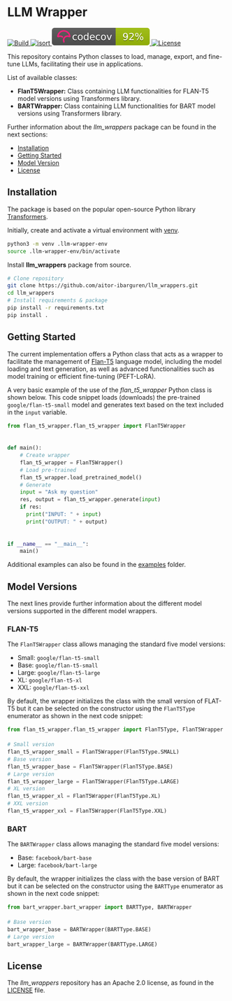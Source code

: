 # LLM Wrapper

<p>
  <a href="https://github.com/aitor-ibarguren/llm_wrappers/actions/workflows/build.yml">
    <img src="https://github.com/aitor-ibarguren/llm_wrappers/actions/workflows/build.yml/badge.svg" alt="Build">
  </a>
  <a href="https://github.com/aitor-ibarguren/llm_wrappers/actions/workflows/isort.yml">
    <img src="https://github.com/aitor-ibarguren/llm_wrappers/actions/workflows/isort.yml/badge.svg" alt="isort">
  </a>
  <a href="https://app.codecov.io/gh/aitor-ibarguren/llm_wrappers">
    <img src="coverage-badge.svg" alt="Build">
  </a>
  <a href="https://opensource.org/licenses/Apache-2.0">
    <img src="https://img.shields.io/badge/License-Apache_2.0-blue.svg" alt="License">
  </a>
</p>

This repository contains Python classes to load, manage, export, and fine-tune LLMs, facilitating their use in applications.

List of available classes:
* **FlanT5Wrapper:** Class containing LLM functionalities for FLAN-T5 model versions using Transformers library.
* **BARTWrapper:** Class containing LLM functionalities for BART model versions using Transformers library.

Further information about the *llm_wrappers* package can be found in the next sections:

- [Installation](#installation)
- [Getting Started](#getting-started)
- [Model Version](#model-versions)
- [License](#license)

## Installation

The package is based on the popular open-source Python library [Transformers](https://github.com/huggingface/transformers/tree/main).

Initially, create and activate a virtual environment with [venv](https://docs.python.org/3/library/venv.html).

```bash
python3 -m venv .llm-wrapper-env
source .llm-wrapper-env/bin/activate
```

Install **llm_wrappers** package from source.

```bash
# Clone repository
git clone https://github.com/aitor-ibarguren/llm_wrappers.git
cd llm_wrappers
# Install requirements & package
pip install -r requirements.txt
pip install .
```

## Getting Started

The current implementation offers a Python class that acts as a wrapper to facilitate the management of [Flan-T5](https://huggingface.co/docs/transformers/model_doc/flan-t5) language model, including the model loading and text generation, as well as advanced functionalities such as model training or efficient fine-tuning (PEFT-LoRA).

A very basic example of the use of the *flan_t5_wrapper* Python class is shown below. This code snippet loads (downloads) the pre-trained `google/flan-t5-small` model and generates text based on the text included in the `input` variable.

```python
from flan_t5_wrapper.flan_t5_wrapper import FlanT5Wrapper


def main():
    # Create wrapper
    flan_t5_wrapper = FlanT5Wrapper()
    # Load pre-trained
    flan_t5_wrapper.load_pretrained_model()
    # Generate
    input = "Ask my question"
    res, output = flan_t5_wrapper.generate(input)
    if res:
      print("INPUT: " + input)
      print("OUTPUT: " + output)


if __name__ == "__main__":
    main()
```

Additional examples can also be found in the [examples](https://github.com/aitor-ibarguren/llm_wrappers/tree/main/examples) folder.

## Model Versions

The next lines provide further information about the different model versions supported in the different model wrappers.

### FLAN-T5

The `FlanT5Wrapper` class allows managing the standard five model versions:
* Small: `google/flan-t5-small`
* Base: `google/flan-t5-small`
* Large: `google/flan-t5-large`
* XL: `google/flan-t5-xl`
* XXL: `google/flan-t5-xxl`

By default, the wrapper initializes the class with the small version of FLAT-T5 but it can be selected on the constructor using the `FlanT5Type` enumerator as shown in the next code snippet:

```python
from flan_t5_wrapper.flan_t5_wrapper import FlanT5Type, FlanT5Wrapper

# Small version
flan_t5_wrapper_small = FlanT5Wrapper(FlanT5Type.SMALL)
# Base version
flan_t5_wrapper_base = FlanT5Wrapper(FlanT5Type.BASE)
# Large version
flan_t5_wrapper_large = FlanT5Wrapper(FlanT5Type.LARGE)
# XL version
flan_t5_wrapper_xl = FlanT5Wrapper(FlanT5Type.XL)
# XXL version
flan_t5_wrapper_xxl = FlanT5Wrapper(FlanT5Type.XXL)
```

### BART

The `BARTWrapper` class allows managing the standard five model versions:
* Base: `facebook/bart-base`
* Large: `facebook/bart-large`

By default, the wrapper initializes the class with the base version of BART but it can be selected on the constructor using the `BARTType` enumerator as shown in the next code snippet:

```python
from bart_wrapper.bart_wrapper import BARTType, BARTWrapper

# Base version
bart_wrapper_base = BARTWrapper(BARTType.BASE)
# Large version
bart_wrapper_large = BARTWrapper(BARTType.LARGE)
```

## License

The *llm_wrappers* repository has an Apache 2.0 license, as found in the [LICENSE](LICENSE) file.
